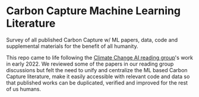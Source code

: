 # Carbon Capture Machine Learning Literature

Survey of all published Carbon Capture w/ ML papers, data, code and supplemental materials for the benefit of all humanity.

This repo came to life following the [Climate Change AI reading group](https://www.climatechange.ai/)'s work in early 2022. We reviewed some of the papers in our reading group discussions but felt the need to unify and centralize the ML based Carbon Capture literature, make it easily accessible with relevant code and data so that published works can be duplicated, verified and improved for the rest of us humans. 
